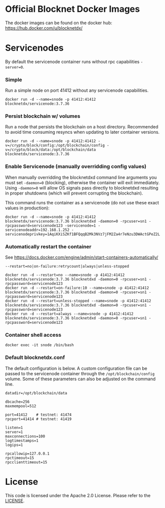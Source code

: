 Official Blocknet Docker Images
===============================

The docker images can be found on the docker hub: https://hub.docker.com/u/blocknetdx/

Servicenodes
============

By default the servicenode container runs without rpc capabilities `-server=0`.

### Simple

Run a simple node on port 41412 without any servicenode capabilities.
```
docker run -d --name=snode -p 41412:41412 blocknetdx/servicenode:3.7.36
```

### Persist blockchain w/ volumes

Run a node that persists the blockchain on a host directory. Recommended to avoid time consuming resyncs when updating to later container versions.
```
docker run -d --name=snode -p 41412:41412 -v=/crypto/block/config:/opt/blockchain/config -v=/crypto/block/data:/opt/blockchain/data blocknetdx/servicenode:3.7.36
```

### Enable Servicenode (manually overridding config values)

When manually overridding the blocknetdxd command line arguments you must set `-daemon=0` (blocking), otherwise the container will exit immediately. Using `-daemon=0` will allow OS signals pass directly to blocknetdxd resulting in proper shutdowns (which will prevent corrupting the blockchain).

This command runs the container as a servicenode (do not use these exact values in production):
```
docker run -d --name=snode -p 41412:41412 blocknetdx/servicenode:3.7.36 blocknetdxd -daemon=0 -rpcuser=sn1 -rpcpassword=servicenode123 -servicenode=1 -servicenodeaddr=192.168.1.252 -servicenodeprivkey=1AqiKXiSZKf1BFQqqB2Mk3NVz7jFM2Za4r7eNzu3DWActGPeZ2L
```

### Automatically restart the container

See https://docs.docker.com/engine/admin/start-containers-automatically/ 

`--restart=no|on-failure:retrycount|always|unless-stopped`

```
docker run -d --restart=no --name=snode -p 41412:41412 blocknetdx/servicenode:3.7.36 blocknetdxd -daemon=0 -rpcuser=sn1 -rpcpassword=servicenode123
docker run -d --restart=on-failure:10 --name=snode -p 41412:41412 blocknetdx/servicenode:3.7.36 blocknetdxd -daemon=0 -rpcuser=sn1 -rpcpassword=servicenode123
docker run -d --restart=unless-stopped --name=snode -p 41412:41412 blocknetdx/servicenode:3.7.36 blocknetdxd -daemon=0 -rpcuser=sn1 -rpcpassword=servicenode123
docker run -d --restart=always --name=snode -p 41412:41412 blocknetdx/servicenode:3.7.36 blocknetdxd -daemon=0 -rpcuser=sn1 -rpcpassword=servicenode123
```

### Container shell access

```
docker exec -it snode /bin/bash
```

### Default blocknetdx.conf

The default configuration is below. A custom configuration file can be passed to the servicenode container through the `/opt/blockchain/config` volume. Some of these parameters can also be adjusted on the command line.
```
datadir=/opt/blockchain/data  
                              
dbcache=256                   
maxmempool=512                
                              
port=41412    # testnet: 41474
rpcport=41414 # testnet: 41419
                              
listen=1                      
server=1                      
maxconnections=100            
logtimestamps=1               
logips=1                      
                              
rpcallowip=127.0.0.1          
rpctimeout=15                 
rpcclienttimeout=15           
```

License
=======

This code is licensed under the Apache 2.0 License. Please refer to the [LICENSE](https://github.com/BlocknetDX/dockerimages/blob/master/LICENSE).